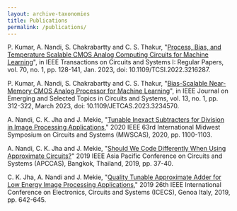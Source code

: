 ```yaml
---
layout: archive-taxonomies
title: Publications
permalink: /publications/
---
```


P. Kumar, A. Nandi, S. Chakrabartty and C. S. Thakur, "[Process, Bias, and Temperature Scalable CMOS Analog Computing Circuits for Machine Learning][p4]", in IEEE Transactions on Circuits and Systems I: Regular Papers, vol. 70, no. 1, pp. 128-141, Jan. 2023, doi: 10.1109/TCSI.2022.3216287.

P. Kumar, A. Nandi, S. Chakrabartty and C. S. Thakur, "[Bias-Scalable Near-Memory CMOS Analog Processor for Machine Learning][p5]", in IEEE Journal on Emerging and Selected Topics in Circuits and Systems, vol. 13, no. 1, pp. 312-322, March 2023, doi: 10.1109/JETCAS.2023.3234570.

 A. Nandi, C. K. Jha and J. Mekie, "[Tunable Inexact Subtracters for Division in Image Processing Applications][p1]," 2020 IEEE 63rd International Midwest Symposium on Circuits and Systems (MWSCAS), 2020, pp. 1100-1103.

 A. Nandi, C. K. Jha and J. Mekie, "[Should We Code Differently When Using Approximate Circuits?][p2]" 2019 IEEE Asia Pacific Conference on Circuits and Systems (APCCAS), Bangkok, Thailand, 2019, pp. 37-40.

 C. K. Jha, A. Nandi and J. Mekie, "[Quality Tunable Approximate Adder for Low Energy Image Processing Applications][p3]," 2019 26th IEEE International Conference on Electronics, Circuits and Systems (ICECS), Genoa Italy, 2019, pp. 642-645.

 [p1]:https://ieeexplore.ieee.org/stamp/stamp.jsp?tp=&arnumber=9184460
 [p2]:https://ieeexplore.ieee.org/stamp/stamp.jsp?tp=&arnumber=8953113
 [p3]:https://ieeexplore.ieee.org/stamp/stamp.jsp?tp=&arnumber=8965205
 [p4]:https://ieeexplore.ieee.org/document/9934009
 [p5]:https://ieeexplore.ieee.org/document/10007808